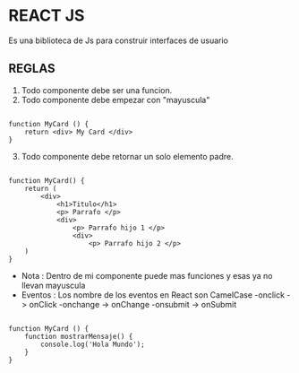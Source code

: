 # REACT JS

Es una biblioteca de Js para construir interfaces de usuario

## REGLAS

1. Todo componente debe ser una funcion.
2. Todo componente debe empezar con "mayuscula"

``` Js

function MyCard () {
    return <div> My Card </div>
}
```

3. Todo componente debe retornar un solo elemento padre.

``` Js

function MyCard() {
    return (
        <div>
            <h1>Titulo</h1>
            <p> Parrafo </p>
            <div>
                <p> Parrafo hijo 1 </p>
                <div> 
                    <p> Parrafo hijo 2 </p>
    )
}
```

- Nota : Dentro de mi componente puede mas funciones y esas ya no llevan mayuscula
- Eventos : Los nombre de los eventos en React son CamelCase
    -onclick -> onClick
    -onchange -> onChange
    -onsubmit -> onSubmit

``` Js

function MyCard () {
    function mostrarMensaje() {
        console.log('Hola Mundo');
    }
}
